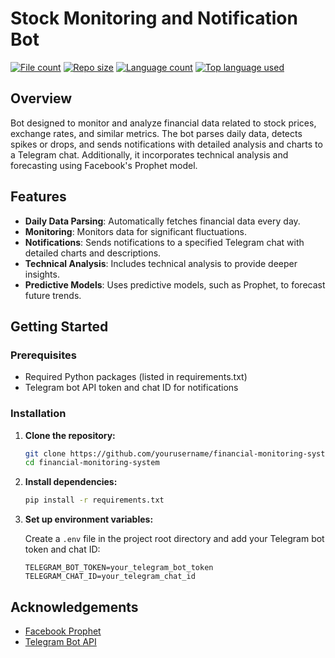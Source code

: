 # Stock Monitoring and Notification Bot
[![File count](https://img.shields.io/github/directory-file-count/alxmis/Stocks-Monitoring-Bot-with-Facebook-Prophet?style=for-the-badge&logo=github)](https://img.shields.io/github/directory-file-count/alxmis/Stocks-Monitoring-Bot-with-Facebook-Prophet?style=for-the-badge&logo=github) [![Repo size](https://img.shields.io/github/repo-size/alxmis/Stocks-Monitoring-Bot-with-Facebook-Prophet?style=for-the-badge&logo=github)](https://img.shields.io/github/repo-size/alxmis/Stocks-Monitoring-Bot-with-Facebook-Prophet?style=for-the-badge&logo=github) [![Language count](https://img.shields.io/github/languages/count/alxmis/Stocks-Monitoring-Bot-with-Facebook-Prophet?style=for-the-badge&logo=github)](https://img.shields.io/github/languages/count/alxmis/Stocks-Monitoring-Bot-with-Facebook-Prophet?style=for-the-badge&logo=github) [![Top language used](https://img.shields.io/github/languages/top/alxmis/Stocks-Monitoring-Bot-with-Facebook-Prophet?style=for-the-badge&logo=python&logoColor=white)](https://img.shields.io/github/languages/top/alxmis/Stocks-Monitoring-Bot-with-Facebook-Prophet?style=for-the-badge&logo=python&logoColor=white)


## Overview

Bot designed to monitor and analyze financial data related to stock prices, exchange rates, and similar metrics. The bot parses daily data, detects spikes or drops, and sends notifications with detailed analysis and charts to a Telegram chat. Additionally, it incorporates technical analysis and forecasting using Facebook's Prophet model.


## Features

- **Daily Data Parsing**: Automatically fetches financial data every day.
- **Monitoring**: Monitors data for significant fluctuations.
- **Notifications**: Sends notifications to a specified Telegram chat with detailed charts and descriptions.
- **Technical Analysis**: Includes technical analysis to provide deeper insights.
- **Predictive Models**: Uses predictive models, such as Prophet, to forecast future trends.

## Getting Started

### Prerequisites

- Required Python packages (listed in requirements.txt)
- Telegram bot API token and chat ID for notifications

### Installation

1. **Clone the repository:**

    ```sh
    git clone https://github.com/yourusername/financial-monitoring-system.git
    cd financial-monitoring-system
    ```

2. **Install dependencies:**

    ```sh
    pip install -r requirements.txt
    ```

3. **Set up environment variables:**

    Create a `.env` file in the project root directory and add your Telegram bot token and chat ID:

    ```env
    TELEGRAM_BOT_TOKEN=your_telegram_bot_token
    TELEGRAM_CHAT_ID=your_telegram_chat_id

## Acknowledgements

- [Facebook Prophet](https://facebook.github.io/prophet/)
- [Telegram Bot API](https://core.telegram.org/bots/api)
